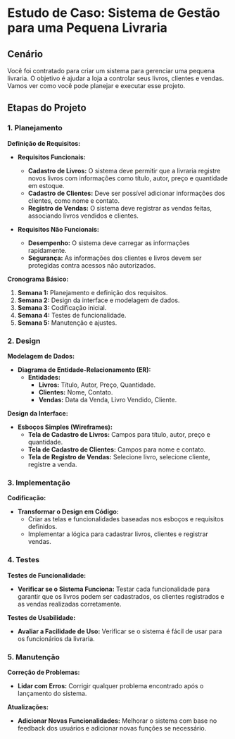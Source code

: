 # Estudo de Caso: Sistema de Gestão para uma Pequena Livraria

## Cenário

Você foi contratado para criar um sistema para gerenciar uma pequena livraria. O objetivo é ajudar a loja a controlar seus livros, clientes e vendas. Vamos ver como você pode planejar e executar esse projeto.

## Etapas do Projeto

### 1. Planejamento

**Definição de Requisitos:**

- **Requisitos Funcionais:**
  - **Cadastro de Livros:** O sistema deve permitir que a livraria registre novos livros com informações como título, autor, preço e quantidade em estoque.
  - **Cadastro de Clientes:** Deve ser possível adicionar informações dos clientes, como nome e contato.
  - **Registro de Vendas:** O sistema deve registrar as vendas feitas, associando livros vendidos e clientes.

- **Requisitos Não Funcionais:**
  - **Desempenho:** O sistema deve carregar as informações rapidamente.
  - **Segurança:** As informações dos clientes e livros devem ser protegidas contra acessos não autorizados.

**Cronograma Básico:**

1. **Semana 1:** Planejamento e definição dos requisitos.
2. **Semana 2:** Design da interface e modelagem de dados.
3. **Semana 3:** Codificação inicial.
4. **Semana 4:** Testes de funcionalidade.
5. **Semana 5:** Manutenção e ajustes.

### 2. Design

**Modelagem de Dados:**

- **Diagrama de Entidade-Relacionamento (ER):**
  - **Entidades:**
    - **Livros:** Título, Autor, Preço, Quantidade.
    - **Clientes:** Nome, Contato.
    - **Vendas:** Data da Venda, Livro Vendido, Cliente.

**Design da Interface:**

- **Esboços Simples (Wireframes):**
  - **Tela de Cadastro de Livros:** Campos para título, autor, preço e quantidade.
  - **Tela de Cadastro de Clientes:** Campos para nome e contato.
  - **Tela de Registro de Vendas:** Selecione livro, selecione cliente, registre a venda.

### 3. Implementação

**Codificação:**

- **Transformar o Design em Código:**
  - Criar as telas e funcionalidades baseadas nos esboços e requisitos definidos.
  - Implementar a lógica para cadastrar livros, clientes e registrar vendas.

### 4. Testes

**Testes de Funcionalidade:**

- **Verificar se o Sistema Funciona:** Testar cada funcionalidade para garantir que os livros podem ser cadastrados, os clientes registrados e as vendas realizadas corretamente.

**Testes de Usabilidade:**

- **Avaliar a Facilidade de Uso:** Verificar se o sistema é fácil de usar para os funcionários da livraria.

### 5. Manutenção

**Correção de Problemas:**

- **Lidar com Erros:** Corrigir qualquer problema encontrado após o lançamento do sistema.

**Atualizações:**

- **Adicionar Novas Funcionalidades:** Melhorar o sistema com base no feedback dos usuários e adicionar novas funções se necessário.

